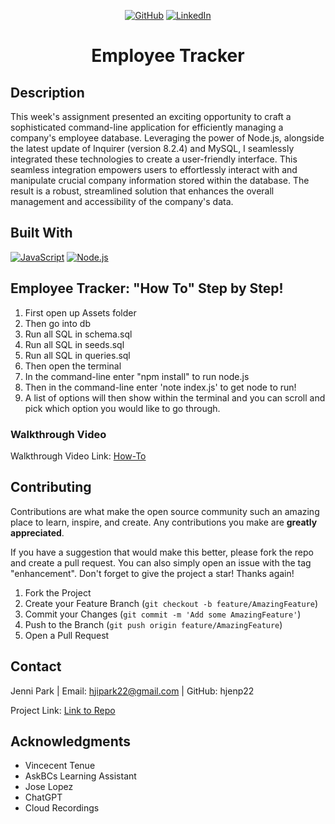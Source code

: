 <!-- Improved compatibility of back to top link: See: https://github.com/othneildrew/Best-README-Template/pull/73 -->
<div align="center">
  <div id="readme-top"></div>

[![GitHub](https://img.shields.io/badge/GitHub-My_Profile-pink?style=for-the-badge&logo=github)](https://github.com/hjenp22?tab=repositories)
[![LinkedIn](https://img.shields.io/badge/LinkedIn-My_Profile-blue?style=for-the-badge&logo=linkedin&logoColor=white)](https://www.linkedin.com/in/hjennip)
# Employee Tracker
</div>

## Description 
This week's assignment presented an exciting opportunity to craft a sophisticated command-line application for efficiently managing a company's employee database. Leveraging the power of Node.js, alongside the latest update of Inquirer (version 8.2.4) and MySQL, I seamlessly integrated these technologies to create a user-friendly interface. This seamless integration empowers users to effortlessly interact with and manipulate crucial company information stored within the database. The result is a robust, streamlined solution that enhances the overall management and accessibility of the company's data.

## Built With

[![JavaScript](https://img.shields.io/badge/JavaScript-F7DF1E?style=for-the-badge&logo=javascript&logoColor=black)](https://www.javascript.com/)
[![Node.js](https://img.shields.io/badge/Node.js-43853D?style=for-the-badge&logo=node.js&logoColor=white)](https://nodejs.org/)
<!-- [![Express.js](https://img.shields.io/badge/Express.js-000000?style=for-the-badge&logo=express&logoColor=white)](https://expressjs.com/) -->



## Employee Tracker: "How To" Step by Step! <!--or application steps to each their own -->
1. First open up Assets folder
2. Then go into db
3. Run all SQL in schema.sql
4. Run all SQL in seeds.sql
5. Run all SQL in queries.sql
6. Then open the terminal
7. In the command-line enter "npm install" to run node.js
8. Then in the command-line enter 'note index.js' to get node to run!
9. A list of options will then show within the terminal and you can scroll and pick which option you would like to go through. 
### Walkthrough Video
Walkthrough Video Link: [How-To](https://drive.google.com/file/d/1kw5qG11rBE-6fEnRThu57kBbYFg4yPKs/view)


<!-- CONTRIBUTING -->
## Contributing

Contributions are what make the open source community such an amazing place to learn, inspire, and create. Any contributions you make are **greatly appreciated**.

If you have a suggestion that would make this better, please fork the repo and create a pull request. You can also simply open an issue with the tag "enhancement".
Don't forget to give the project a star! Thanks again!

1. Fork the Project
2. Create your Feature Branch (`git checkout -b feature/AmazingFeature`)
3. Commit your Changes (`git commit -m 'Add some AmazingFeature'`)
4. Push to the Branch (`git push origin feature/AmazingFeature`)
5. Open a Pull Request

<p align="right"></p>


## Contact 
Jenni Park | Email: hjipark22@gmail.com | GitHub: hjenp22

Project Link: [Link to Repo](https://github.com/hjenp22/hjenp22LLC-WK12-SQL/tree/main)

## Acknowledgments
* Vincecent Tenue
* AskBCs Learning Assistant 
* Jose Lopez
* ChatGPT
* Cloud Recordings